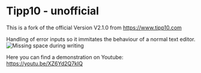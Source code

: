 # Tipp10 - unofficial

This is a fork of the official Version V2.1.0 from https://www.tipp10.com

Handling of error inputs so it immitates the behaviour of a normal text editor. 
![Missing space during writing](screenshot-v2.1.1.png)

Here you can find a demonstration on Youtube: https://youtu.be/XZ6Yd2Q7kIQ
